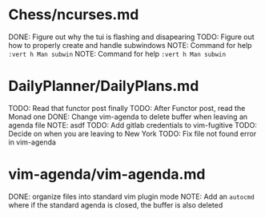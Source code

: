 
# Chess/ncurses.md
DONE: Figure out why the tui is flashing and disapearing
TODO: Figure out how to properly create and handle subwindows
NOTE: Command for help `:vert h Man subwin`
NOTE: Command for help `:vert h Man subwin`



# DailyPlanner/DailyPlans.md
TODO: Read that functor post finally
TODO: After Functor post, read the Monad one
DONE: Change vim-agenda to delete buffer when leaving an agenda file
NOTE: asdf
TODO: Add gitlab credentials to vim-fugitive
TODO: Decide on when you are leaving to New York
TODO: Fix file not found error in vim-agenda



# vim-agenda/vim-agenda.md
DONE: organize files into standard vim plugin mode
NOTE: Add an `autocmd` where if the standard agenda is closed, the buffer is also deleted




